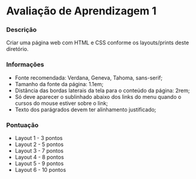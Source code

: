 # Avaliação de Aprendizagem 1

### Descrição

Criar uma página web com HTML e CSS conforme os layouts/prints deste diretório.

### Informações

- Fonte recomendada: Verdana, Geneva, Tahoma, sans-serif;
- Tamanho da fonte da página: 1.1em;
- Distância das bordas laterais da tela para o conteúdo da página: 2rem;
- Só deve aparecer o sublinhado abaixo dos links do menu quando o cursos do mouse estiver sobre o link;
- Texto dos parágrados devem ter alinhamento justificado;

### Pontuação
- Layout 1 - 3 pontos
- Layout 2 - 5 pontos
- Layout 3 - 7 pontos
- Layout 4 - 8 pontos
- Layout 5 - 9 pontos
- Layout 6 - 10 pontos
